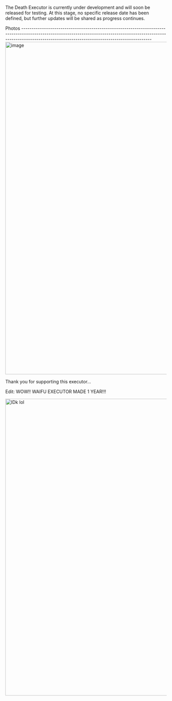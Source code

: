 The Death Executor is currently under development and will soon be released for testing. At this stage, no specific release date has been defined, but further updates will be shared as progress continues.

Photos
---------------------------------------------------------------------------------------------------------------------------------------------------------------------------------------------------------------------------<img width="1915" height="1035" alt="image" src="https://github.com/user-attachments/assets/207a1ddd-5cb9-467c-a3f6-29e7fde88f18" />

Thank you for supporting this executor...

Edit: WOW!! WAIFU EXECUTOR MADE 1 YEAR!!!

<img width="1586" height="924" alt="IDk lol" src="https://github.com/user-attachments/assets/70eab7e6-111e-4e39-b17b-d3ee0323234f" />




